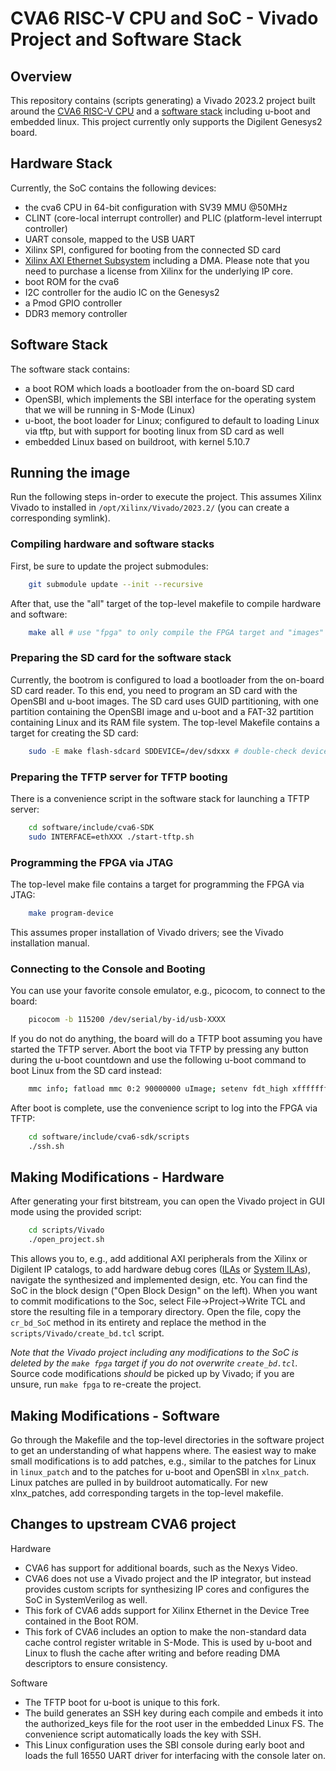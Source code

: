 # CVA6 RISC-V CPU and SoC - Vivado Project and Software Stack

## Overview
This repository contains (scripts generating) a Vivado 2023.2 project built around the [CVA6 RISC-V CPU](https://github.com/openhwgroup/cva6) and a [software stack](https://github.com/pulp-platform/cva6-sdk) including u-boot and embedded linux.
This project currently only supports the Digilent Genesys2 board.

## Hardware Stack

Currently, the SoC contains the following devices:
- the cva6 CPU in 64-bit configuration with SV39 MMU @50MHz
- CLINT (core-local interrupt controller) and PLIC (platform-level interrupt controller)
- UART console, mapped to the USB UART 
- Xilinx SPI, configured for booting from the connected SD card
- [Xilinx AXI Ethernet Subsystem](https://www.xilinx.com/products/intellectual-property/axi_ethernet.html) including a DMA. Please note that you need to purchase a license from Xilinx for the underlying IP core.
- boot ROM for the cva6
- I2C controller for the audio IC on the Genesys2
- a Pmod GPIO controller
- DDR3 memory controller

## Software Stack
The software stack contains:
- a boot ROM which loads a bootloader from the on-board SD card
- OpenSBI, which implements the SBI interface for the operating system that we will be running in S-Mode (Linux)
- u-boot, the boot loader for Linux; configured to default to loading Linux via tftp, but with support for booting linux from SD card as well
- embedded Linux based on buildroot, with kernel 5.10.7

## Running the image

Run the following steps in-order to execute the project.
This assumes Xilinx Vivado to installed in `/opt/Xilinx/Vivado/2023.2/` (you can create a corresponding symlink).

### Compiling hardware and software stacks

First, be sure to update the project submodules:
```bash
    git submodule update --init --recursive
```

After that, use the "all" target of the top-level makefile to compile hardware and software:
```bash
    make all # use "fpga" to only compile the FPGA target and "images" to only compile software
```

### Preparing the SD card for the software stack
Currently, the bootrom is configured to load a bootloader from the on-board SD card reader.
To this end, you need to program an SD card with the OpenSBI and u-boot images.
The SD card uses GUID partitioning, with one partition containing the OpenSBI image and u-boot and a FAT-32 partition containing Linux and its RAM file system.
The top-level Makefile contains a target for creating the SD card:

```bash
    sudo -E make flash-sdcard SDDEVICE=/dev/sdxxx # double-check device!
```

### Preparing the TFTP server for TFTP booting
There is a convenience script in the software stack for launching a TFTP server:
```bash
    cd software/include/cva6-SDK
    sudo INTERFACE=ethXXX ./start-tftp.sh
```

### Programming the FPGA via JTAG
The top-level make file contains a target for programming the FPGA via JTAG:
```bash
    make program-device
```
This assumes proper installation of Vivado drivers; see the Vivado installation manual.

### Connecting to the Console and Booting
You can use your favorite console emulator, e.g., picocom, to connect to the board:

```bash
    picocom -b 115200 /dev/serial/by-id/usb-XXXX
```
If you do not do anything, the board will do a TFTP boot assuming you have started the TFTP server.
Abort the boot via TFTP by pressing any button during the u-boot countdown and use the following u-boot command to boot Linux from the SD card instead:
```bash
    mmc info; fatload mmc 0:2 90000000 uImage; setenv fdt_high xffffffffffffffff; bootm 90000000 - $(fdtcontroladdr)
```

After boot is complete, use the convenience script to log into the FPGA via TFTP:
```bash
    cd software/include/cva6-sdk/scripts
    ./ssh.sh
```

## Making Modifications - Hardware
After generating your first bitstream, you can open the Vivado project in GUI mode using the provided script:
```bash
    cd scripts/Vivado
    ./open_project.sh
```
This allows you to, e.g., add additional AXI peripherals from the Xilinx or Digilent IP catalogs, to add hardware debug cores ([ILAs](https://www.xilinx.com/products/intellectual-property/ila.html) or [System ILAs](https://www.xilinx.com/products/intellectual-property/system-ila.html)), navigate the synthesized and implemented design, etc.
You can find the SoC in the block design ("Open Block Design" on the left).
When you want to commit modifications to the Soc, select File->Project->Write TCL and store the resulting file in a temporary directory. Open the file, copy the `cr_bd_SoC` method in its entirety and replace the method in the `scripts/Vivado/create_bd.tcl` script.

*Note that the Vivado project including any modifications to the SoC is deleted by the `make fpga` target if you do not overwrite `create_bd.tcl`.*
Source code modifications *should* be picked up by Vivado; if you are unsure, run `make fpga` to re-create the project.

## Making Modifications - Software
Go through the Makefile and the top-level directories in the software project to get an understanding of what happens where.
The easiest way to make small modifications is to add patches, e.g., similar to the patches for Linux in `linux_patch` and to the patches for u-boot and OpenSBI in `xlnx_patch`. Linux patches are pulled in by buildroot automatically. For new xlnx_patches, add corresponding targets in the top-level makefile.

## Changes to upstream CVA6 project
Hardware
- CVA6 has support for additional boards, such as the Nexys Video.
- CVA6 does not use a Vivado project and the IP integrator, but instead provides custom scripts for synthesizing IP cores and configures the SoC in SystemVerilog as well.
- This fork of CVA6 adds support for Xilinx Ethernet in the Device Tree contained in the Boot ROM.
- This fork of CVA6 includes an option to make the non-standard data cache control register writable in S-Mode. This is used by u-boot and Linux to flush the cache after writing and before reading DMA descriptors to ensure consistency.

Software
- The TFTP boot for u-boot is unique to this fork.
- The build generates an SSH key during each compile and embeds it into the authorized_keys file for the root user in the embedded Linux FS. The convenience script automatically loads the key with SSH.
- This Linux configuration uses the SBI console during early boot and loads the full 16550 UART driver for interfacing with the console later on.

